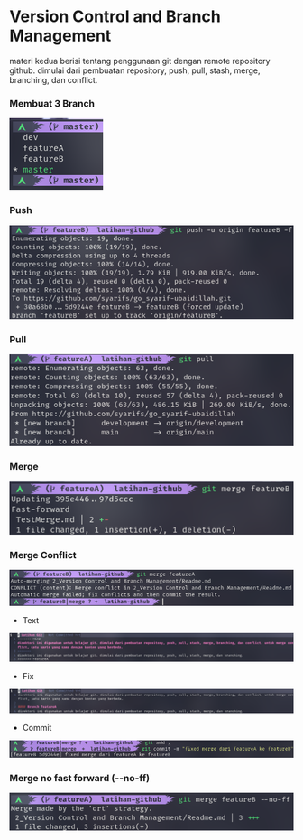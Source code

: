# Version Control and Branch Management
materi kedua berisi tentang penggunaan git dengan remote repository github. dimulai dari pembuatan repository, push, pull, stash, merge, branching, dan conflict.


### Membuat 3 Branch
![branch](./screenshots/branch.png)

### Push
![psuh](./screenshots/push.png)

### Pull
![pull](./screenshots/pull.png)

### Merge
![merge](./screenshots/merge.png)

### Merge Conflict
![merge conflict](./screenshots/merge-conflict.png)

- Text

![merge conflict text](./screenshots/merge-conflict-text.png)

- Fix

![merge conflict fix](./screenshots/merge-conflict-fix.png)

- Commit 

![merge conflict commit](./screenshots/merge-conflict-commit.png)

### Merge no fast forward (--no-ff)
![merge no fast forward](./screenshots/merge-noff.png)
